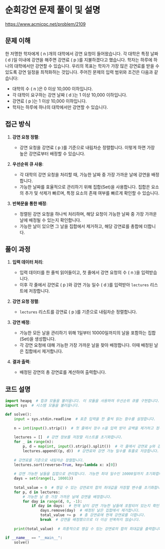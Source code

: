 # 순회강연 문제 풀이 및 설명

https://www.acmicpc.net/problem/2109

## 문제 이해

한 저명한 학자에게 \( n \)개의 대학에서 강연 요청이 들어왔습니다. 각 대학은 특정 날짜 \( d \)일 이내에 강연을 해주면 강연료 \( p \)를 지불하겠다고 했습니다. 학자는 하루에 하나의 대학에서만 강연할 수 있습니다. 우리의 목표는 학자가 가장 많은 강연료를 받을 수 있도록 강연 일정을 최적화하는 것입니다. 주어진 문제의 입력 범위와 조건은 다음과 같습니다:

- 대학의 수 \( n \)은 0 이상 10,000 이하입니다.
- 각 대학이 요구하는 강연 날짜 \( d \)는 1 이상 10,000 이하입니다.
- 강연료 \( p \)는 1 이상 10,000 이하입니다.
- 학자는 하루에 하나의 대학에서만 강연할 수 있습니다.

## 접근 방식

1. **강연 요청 정렬**:
   - 강연 요청을 강연료 \( p \)를 기준으로 내림차순 정렬합니다. 이렇게 하면 가장 높은 강연료부터 배정할 수 있습니다.

2. **우선순위 큐 사용**:
   - 각 대학의 강연 요청을 처리할 때, 가능한 날짜 중 가장 가까운 날에 강연을 배정합니다.
   - 가능한 날짜를 효율적으로 관리하기 위해 집합(Set)을 사용합니다. 집합은 요소의 추가 및 삭제가 빠르며, 특정 요소의 존재 여부를 빠르게 확인할 수 있습니다.

3. **반복문을 통한 배정**:
   - 정렬된 강연 요청을 하나씩 처리하며, 해당 요청이 가능한 날짜 중 가장 가까운 날에 배정될 수 있는지 확인합니다.
   - 가능한 날이 있으면 그 날을 집합에서 제거하고, 해당 강연료를 총합에 더합니다.

## 풀이 과정

1. **입력 데이터 처리**:
   - 입력 데이터를 한 줄씩 읽어들이고, 첫 줄에서 강연 요청의 수 \( n \)을 입력받습니다.
   - 이후 각 줄에서 강연료 \( p \)와 강연 가능 일수 \( d \)를 입력받아 `lectures` 리스트에 저장합니다.

2. **강연 요청 정렬**:
   - `lectures` 리스트를 강연료 \( p \)를 기준으로 내림차순 정렬합니다.

3. **강연 배정**:
   - 가능한 모든 날을 관리하기 위해 1일부터 10000일까지의 날을 포함하는 집합(Set)을 생성합니다.
   - 각 강연 요청에 대해 가능한 가장 가까운 날을 찾아 배정합니다. 이때 배정된 날은 집합에서 제거합니다.

4. **결과 출력**:
   - 배정된 강연의 총 강연료를 계산하여 출력합니다.

## 코드 설명
```python
import heapq  # 힙큐 모듈을 불러옵니다. 이 모듈을 사용하여 우선순위 큐를 구현합니다.
import sys  # 시스템 모듈을 불러옵니다.

def solve():
    input = sys.stdin.readline  # 표준 입력을 한 줄씩 읽는 함수를 설정합니다.
    
    n = int(input().strip())  # 첫 줄에서 정수 n을 입력 받아 공백을 제거하고 정수로 변환합니다.
    
    lectures = []  # 강연 정보를 저장할 리스트를 초기화합니다.
    for _ in range(n):
        p, d = map(int, input().strip().split())  # 각 줄에서 강연료 p와 강연 가능 일수 d를 입력받아 정수로 변환합니다.
        lectures.append((p, d))  # 강연료와 강연 가능 일수를 튜플로 저장합니다.
    
    # 강연료를 기준으로 내림차순 정렬합니다.
    lectures.sort(reverse=True, key=lambda x: x[0])
    
    # 강연 가능한 날들을 집합으로 관리합니다. 가능한 최대 일수인 10000일까지 초기화합니다.
    days = set(range(1, 10001))
    
    total_value = 0  # 챙길 수 있는 강연료의 합의 최대값을 저장할 변수를 초기화합니다.
    for p, d in lectures:
        # 가능한 날 중 가장 가까운 날에 강연을 배정합니다.
        for day in range(d, 0, -1):
            if day in days:  # 현재 날이 강연 가능한 날들에 포함되어 있는지 확인합니다.
                days.remove(day)  # 배정된 날은 집합에서 제거합니다.
                total_value += p  # 총 강연료에 현재 강연료를 더합니다.
                break  # 강연을 배정했으므로 더 이상 반복하지 않습니다.
    
    print(total_value)  # 최종적으로 챙길 수 있는 강연료의 합의 최대값을 출력합니다.

if __name__ == "__main__":
    solve()  